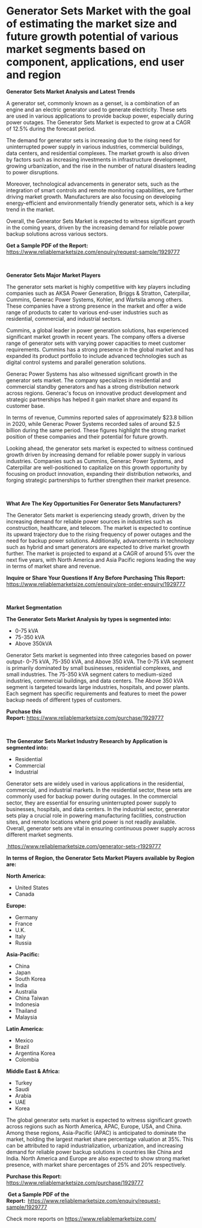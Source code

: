<p><h1>Generator Sets Market with the goal of estimating the market size and future growth potential of various market segments based on component, applications, end user and region</h1></p><p><strong>Generator Sets Market Analysis and Latest Trends</strong></p>
<p><p>A generator set, commonly known as a genset, is a combination of an engine and an electric generator used to generate electricity. These sets are used in various applications to provide backup power, especially during power outages. The Generator Sets Market is expected to grow at a CAGR of 12.5% during the forecast period.</p><p>The demand for generator sets is increasing due to the rising need for uninterrupted power supply in various industries, commercial buildings, data centers, and residential complexes. The market growth is also driven by factors such as increasing investments in infrastructure development, growing urbanization, and the rise in the number of natural disasters leading to power disruptions.</p><p>Moreover, technological advancements in generator sets, such as the integration of smart controls and remote monitoring capabilities, are further driving market growth. Manufacturers are also focusing on developing energy-efficient and environmentally friendly generator sets, which is a key trend in the market.</p><p>Overall, the Generator Sets Market is expected to witness significant growth in the coming years, driven by the increasing demand for reliable power backup solutions across various sectors.</p></p>
<p><strong>Get a Sample PDF of the Report:&nbsp;</strong> <a href="https://www.reliablemarketsize.com/enquiry/request-sample/1929777">https://www.reliablemarketsize.com/enquiry/request-sample/1929777</a></p>
<p>&nbsp;</p>
<p><strong>Generator Sets Major Market Players</strong></p>
<p><p>The generator sets market is highly competitive with key players including companies such as AKSA Power Generation, Briggs & Stratton, Caterpillar, Cummins, Generac Power Systems, Kohler, and Wartsila among others. These companies have a strong presence in the market and offer a wide range of products to cater to various end-user industries such as residential, commercial, and industrial sectors.</p><p>Cummins, a global leader in power generation solutions, has experienced significant market growth in recent years. The company offers a diverse range of generator sets with varying power capacities to meet customer requirements. Cummins has a strong presence in the global market and has expanded its product portfolio to include advanced technologies such as digital control systems and parallel generation solutions.</p><p>Generac Power Systems has also witnessed significant growth in the generator sets market. The company specializes in residential and commercial standby generators and has a strong distribution network across regions. Generac's focus on innovative product development and strategic partnerships has helped it gain market share and expand its customer base.</p><p>In terms of revenue, Cummins reported sales of approximately $23.8 billion in 2020, while Generac Power Systems recorded sales of around $2.5 billion during the same period. These figures highlight the strong market position of these companies and their potential for future growth.</p><p>Looking ahead, the generator sets market is expected to witness continued growth driven by increasing demand for reliable power supply in various industries. Companies such as Cummins, Generac Power Systems, and Caterpillar are well-positioned to capitalize on this growth opportunity by focusing on product innovation, expanding their distribution networks, and forging strategic partnerships to further strengthen their market presence.</p></p>
<p>&nbsp;</p>
<p><strong>What Are The Key Opportunities For Generator Sets Manufacturers?</strong></p>
<p><p>The Generator Sets market is experiencing steady growth, driven by the increasing demand for reliable power sources in industries such as construction, healthcare, and telecom. The market is expected to continue its upward trajectory due to the rising frequency of power outages and the need for backup power solutions. Additionally, advancements in technology such as hybrid and smart generators are expected to drive market growth further. The market is projected to expand at a CAGR of around 5% over the next five years, with North America and Asia Pacific regions leading the way in terms of market share and revenue.</p></p>
<p><strong>Inquire or Share Your Questions If Any Before Purchasing This Report:</strong> <a href="https://www.reliablemarketsize.com/enquiry/pre-order-enquiry/1929777">https://www.reliablemarketsize.com/enquiry/pre-order-enquiry/1929777</a></p>
<p>&nbsp;</p>
<p><strong>Market Segmentation</strong></p>
<p><strong>The Generator Sets Market Analysis by types is segmented into:</strong></p>
<p><ul><li>0-75 kVA</li><li>75-350 kVA</li><li>Above 350kVA</li></ul></p>
<p><p>Generator Sets market is segmented into three categories based on power output- 0-75 kVA, 75-350 kVA, and Above 350 kVA. The 0-75 kVA segment is primarily dominated by small businesses, residential complexes, and small industries. The 75-350 kVA segment caters to medium-sized industries, commercial buildings, and data centers. The Above 350 kVA segment is targeted towards large industries, hospitals, and power plants. Each segment has specific requirements and features to meet the power backup needs of different types of customers.</p></p>
<p><strong>Purchase this Report:&nbsp;</strong><a href="https://www.reliablemarketsize.com/purchase/1929777">https://www.reliablemarketsize.com/purchase/1929777</a></p>
<p>&nbsp;</p>
<p><strong>The Generator Sets Market Industry Research by Application is segmented into:</strong></p>
<p><ul><li>Residential</li><li>Commercial</li><li>Industrial</li></ul></p>
<p><p>Generator sets are widely used in various applications in the residential, commercial, and industrial markets. In the residential sector, these sets are commonly used for backup power during outages. In the commercial sector, they are essential for ensuring uninterrupted power supply to businesses, hospitals, and data centers. In the industrial sector, generator sets play a crucial role in powering manufacturing facilities, construction sites, and remote locations where grid power is not readily available. Overall, generator sets are vital in ensuring continuous power supply across different market segments.</p></p>
<p><a href="https://www.reliablemarketsize.com/generator-sets-r1929777">&nbsp;https://www.reliablemarketsize.com/generator-sets-r1929777</a></p>
<p><strong>In terms of Region, the Generator Sets Market Players available by Region are:</strong></p>
<p>
    <p> <strong> North America: </strong>
        <ul>
            <li>United States</li>
            <li>Canada</li>
        </ul>
        </p> 
    <p> <strong> Europe: </strong>
        <ul>
            <li>Germany</li>
            <li>France</li>
            <li>U.K.</li>
            <li>Italy</li>
            <li>Russia</li>
        </ul>
        </p> 
    <p> <strong> Asia-Pacific: </strong>
        <ul>
            <li>China</li>
            <li>Japan</li>
            <li>South Korea</li>
            <li>India</li>
            <li>Australia</li>
            <li>China Taiwan</li>
            <li>Indonesia</li>
            <li>Thailand</li>
            <li>Malaysia</li>
        </ul>
        </p> 
    <p> <strong> Latin America: </strong>
        <ul>
            <li>Mexico</li>
            <li>Brazil</li>
            <li>Argentina Korea</li>
            <li>Colombia</li>
        </ul>
        </p> 
    <p> <strong> Middle East & Africa: </strong>
        <ul>
            <li>Turkey</li>
            <li>Saudi</li>
            <li>Arabia</li>
            <li>UAE</li>
            <li>Korea</li>
        </ul>
    </p>
    </p>
<p><p>The global generator sets market is expected to witness significant growth across regions such as North America, APAC, Europe, USA, and China. Among these regions, Asia-Pacific (APAC) is anticipated to dominate the market, holding the largest market share percentage valuation at 35%. This can be attributed to rapid industrialization, urbanization, and increasing demand for reliable power backup solutions in countries like China and India. North America and Europe are also expected to show strong market presence, with market share percentages of 25% and 20% respectively.</p></p>
<p><strong>Purchase this Report: </strong><a href="https://www.reliablemarketsize.com/purchase/1929777">https://www.reliablemarketsize.com/purchase/1929777</a></p>
<p>&nbsp;<strong>Get a Sample PDF of the Report:&nbsp;&nbsp;</strong><a href="https://www.reliablemarketsize.com/enquiry/request-sample/1929777">https://www.reliablemarketsize.com/enquiry/request-sample/1929777</a></p>
<p><strong></strong></p>
<p>Check more reports on <a href="https://www.reliablemarketsize.com/">https://www.reliablemarketsize.com/</a></p>